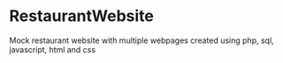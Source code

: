 # RestaurantWebsite
Mock restaurant website with multiple webpages created using php, sql, javascript, html and css
